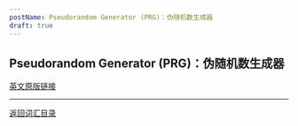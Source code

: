 ```yaml
---
postName: Pseudorandom Generator (PRG)：伪随机数生成器
draft: true
---
```

## Pseudorandom Generator (PRG)：伪随机数生成器



[英文原版链接](https://wiki.internetcomputer.org/wiki/Glossary)

---
[返回词汇目录](../glossary)